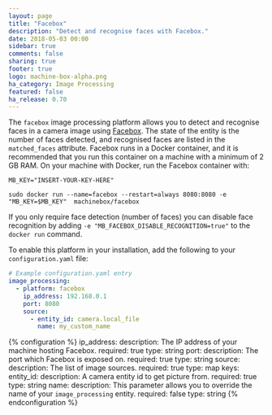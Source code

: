 ```yaml
---
layout: page
title: "Facebox"
description: "Detect and recognise faces with Facebox."
date: 2018-05-03 00:00
sidebar: true
comments: false
sharing: true
footer: true
logo: machine-box-alpha.png
ha_category: Image Processing
featured: false
ha_release: 0.70
---
```


The `facebox` image processing platform allows you to detect and recognise faces in a camera image using [Facebox](https://machinebox.io/docs/facebox). The state of the entity is the number of faces detected, and recognised faces are listed in the `matched_faces` attribute. Facebox runs in a Docker container, and it is recommended that you run this container on a machine with a minimum of 2 GB RAM. On your machine with Docker, run the Facebox container with:
```
MB_KEY="INSERT-YOUR-KEY-HERE"

sudo docker run --name=facebox --restart=always 8080:8080 -e "MB_KEY=$MB_KEY"  machinebox/facebox
```

If you only require face detection (number of faces) you can disable face recognition by adding ```-e "MB_FACEBOX_DISABLE_RECOGNITION=true"``` to the `docker run` command.

To enable this platform in your installation, add the following to your `configuration.yaml` file:

```yaml
# Example configuration.yaml entry
image_processing:
  - platform: facebox
    ip_address: 192.168.0.1
    port: 8080
    source:
      - entity_id: camera.local_file
        name: my_custom_name
```

{% configuration %}
ip_address:
  description: The IP address of your machine hosting Facebox.
  required: true
  type: string
port:
  description: The port which Facebox is exposed on.
  required: true
  type: string
source:
  description: The list of image sources.
  required: true
  type: map
  keys:
    entity_id:
      description: A camera entity id to get picture from.
      required: true
      type: string
    name:
      description: This parameter allows you to override the name of your `image_processing` entity.
      required: false
      type: string
{% endconfiguration %}

